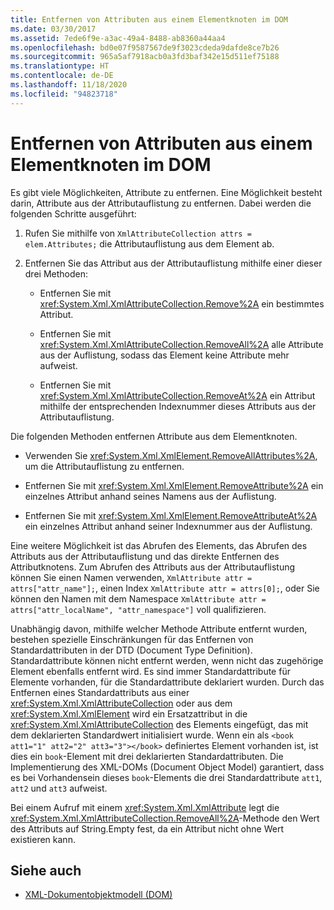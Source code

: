 ```yaml
---
title: Entfernen von Attributen aus einem Elementknoten im DOM
ms.date: 03/30/2017
ms.assetid: 7ede6f9e-a3ac-49a4-8488-ab8360a44aa4
ms.openlocfilehash: bd0e07f9587567de9f3023cdeda9dafde8ce7b26
ms.sourcegitcommit: 965a5af7918acb0a3fd3baf342e15d511ef75188
ms.translationtype: HT
ms.contentlocale: de-DE
ms.lasthandoff: 11/18/2020
ms.locfileid: "94823718"
---
```

# <a name="removing-attributes-from-an-element-node-in-the-dom"></a>Entfernen von Attributen aus einem Elementknoten im DOM
Es gibt viele Möglichkeiten, Attribute zu entfernen. Eine Möglichkeit besteht darin, Attribute aus der Attributauflistung zu entfernen. Dabei werden die folgenden Schritte ausgeführt:  
  
1. Rufen Sie mithilfe von `XmlAttributeCollection attrs = elem.Attributes;` die Attributauflistung aus dem Element ab.  
  
2. Entfernen Sie das Attribut aus der Attributauflistung mithilfe einer dieser drei Methoden:  
  
    - Entfernen Sie mit <xref:System.Xml.XmlAttributeCollection.Remove%2A> ein bestimmtes Attribut.  
  
    - Entfernen Sie mit <xref:System.Xml.XmlAttributeCollection.RemoveAll%2A> alle Attribute aus der Auflistung, sodass das Element keine Attribute mehr aufweist.  
  
    - Entfernen Sie mit <xref:System.Xml.XmlAttributeCollection.RemoveAt%2A> ein Attribut mithilfe der entsprechenden Indexnummer dieses Attributs aus der Attributauflistung.  
  
 Die folgenden Methoden entfernen Attribute aus dem Elementknoten.  
  
- Verwenden Sie <xref:System.Xml.XmlElement.RemoveAllAttributes%2A>, um die Attributauflistung zu entfernen.  
  
- Entfernen Sie mit <xref:System.Xml.XmlElement.RemoveAttribute%2A> ein einzelnes Attribut anhand seines Namens aus der Auflistung.  
  
- Entfernen Sie mit <xref:System.Xml.XmlElement.RemoveAttributeAt%2A> ein einzelnes Attribut anhand seiner Indexnummer aus der Auflistung.  
  
 Eine weitere Möglichkeit ist das Abrufen des Elements, das Abrufen des Attributs aus der Attributauflistung und das direkte Entfernen des Attributknotens. Zum Abrufen des Attributs aus der Attributauflistung können Sie einen Namen verwenden, `XmlAttribute attr = attrs["attr_name"];`, einen Index `XmlAttribute attr = attrs[0];`, oder Sie können den Namen mit dem Namespace `XmlAttribute attr = attrs["attr_localName", "attr_namespace"]` voll qualifizieren.  
  
 Unabhängig davon, mithilfe welcher Methode Attribute entfernt wurden, bestehen spezielle Einschränkungen für das Entfernen von Standardattributen in der DTD (Document Type Definition). Standardattribute können nicht entfernt werden, wenn nicht das zugehörige Element ebenfalls entfernt wird. Es sind immer Standardattribute für Elemente vorhanden, für die Standardattribute deklariert wurden. Durch das Entfernen eines Standardattributs aus einer <xref:System.Xml.XmlAttributeCollection> oder aus dem <xref:System.Xml.XmlElement> wird ein Ersatzattribut in die <xref:System.Xml.XmlAttributeCollection> des Elements eingefügt, das mit dem deklarierten Standardwert initialisiert wurde. Wenn ein als `<book att1="1" att2="2" att3="3"></book>` definiertes Element vorhanden ist, ist dies ein `book`-Element mit drei deklarierten Standardattributen. Die Implementierung des XML-DOMs (Document Object Model) garantiert, dass es bei Vorhandensein dieses `book`-Elements die drei Standardattribute `att1`, `att2` und `att3` aufweist.  
  
 Bei einem Aufruf mit einem <xref:System.Xml.XmlAttribute> legt die <xref:System.Xml.XmlAttributeCollection.RemoveAll%2A>-Methode den Wert des Attributs auf String.Empty fest, da ein Attribut nicht ohne Wert existieren kann.  
  
## <a name="see-also"></a>Siehe auch

- [XML-Dokumentobjektmodell (DOM)](xml-document-object-model-dom.md)
